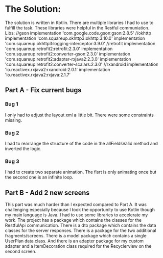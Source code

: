 # The Solution:

The solution is written in Kotlin.
There are multiple libraries I had to use to fulfill the task.
These libraries were helpful in the Restful communiation.
Libs:
	//gson
    implementation 'com.google.code.gson:gson:2.8.5'
    //okhttp
    implementation 'com.squareup.okhttp3:okhttp:3.10.0'
    implementation 'com.squareup.okhttp3:logging-interceptor:3.9.0'
    //retrofit
    implementation 'com.squareup.retrofit2:retrofit:2.3.0'
    implementation 'com.squareup.retrofit2:converter-gson:2.3.0'
    implementation 'com.squareup.retrofit2:adapter-rxjava2:2.3.0'
    implementation 'com.squareup.retrofit2:converter-scalars:2.3.0'
    //rxandroid
    implementation 'io.reactivex.rxjava2:rxandroid:2.0.1'
    implementation 'io.reactivex.rxjava2:rxjava:2.1.7'

## Part A - Fix current bugs

### Bug 1

I only had to adjust the layout xml a little bit. There were some constraints missing.

### Bug 2

I had to rearrange the structure of the code in the allFieldsValid method and inverted the logic.

### Bug 3

I had to create two separate animation. The fisrt is only animating once but the second one is an infinite loop.

## Part B - Add 2 new screens

This part was much harder than I expected compared to Part A.
It was challenging especially because I took the opportunity to use Kotlin though my main language is Java.
I had to use some libraries to accelerate my work.
The project has a package which contains the classes for the RestfulApi communication.
There is a dto package which contains the data classes for the server responses.
There is a package for the two additional fragments/screens.
There is a model package which contains a single UserPlan data class.
And there is an adapter package for my custom adapter and a ItemDecoration class required for the Recyclerview on the second screen.